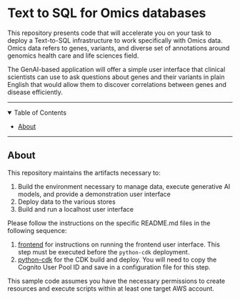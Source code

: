 # Text to SQL for Omics databases

This repository presents code that will accelerate you on your task to deploy a Text-to-SQL infrastructure to work
specifically with Omics data. Omics data refers to genes, variants, and diverse set of annotations around genomics
health care and life sciences field.

The GenAI-based application will offer a simple user interface that clinical scientists can use to
ask questions about genes and their variants in plain English that would allow them to discover
correlations between genes and disease efficiently.

---

<details open="open">
<summary>Table of Contents</summary>

- [About](#about)

</details>

---

## About

This repository maintains the artifacts necessary to:

1. Build the environment necessary to manage data, execute generative AI models, and provide a demonstration user interface
1. Deploy data to the various stores
1. Build and run a localhost user interface

Please follow the instructions on the specific README.md files in the following sequence:
1. [frontend](./frontend/README.md) for instructions on running the frontend user interface. This step must be executed before the `python-cdk` deployment.
1. [python-cdk](./python_cdk/README.md) for the CDK build and deploy. You will need to copy the Cognito User Pool ID and save in a configuration file for this step.

This sample code assumes you have the necessary permissions to create resources and execute scripts within at least one target AWS account.

